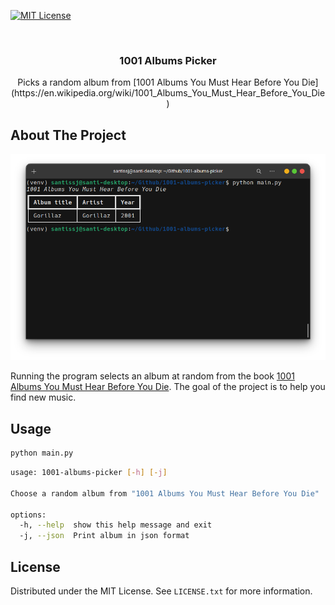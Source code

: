 [![MIT License][license-shield]][license-url]

<!-- Project Title and description -->
<br />
<div align="center">

<h3 align="center">1001 Albums Picker</h3>

  <p align="center">
    Picks a random album from [1001 Albums You Must Hear Before You Die](https://en.wikipedia.org/wiki/1001_Albums_You_Must_Hear_Before_You_Die)
  </p>
</div>

<!-- ABOUT THE PROJECT -->
## About The Project

![1001 Albums Picker Screen Shot][terminal-screenshot]

Running the program selects an album at random from the book [1001 Albums You Must Hear Before You Die](https://en.wikipedia.org/wiki/1001_Albums_You_Must_Hear_Before_You_Die). The goal of the project is to help you find new music.

<!-- USAGE EXAMPLES -->
## Usage

```bash
python main.py
```

```bash
usage: 1001-albums-picker [-h] [-j]

Choose a random album from "1001 Albums You Must Hear Before You Die"

options:
  -h, --help  show this help message and exit
  -j, --json  Print album in json format
```

<!-- LICENSE -->
## License

Distributed under the MIT License. See `LICENSE.txt` for more information.

<!-- MARKDOWN LINKS & IMAGES -->
<!-- https://www.markdownguide.org/basic-syntax/#reference-style-links -->
[license-shield]: https://img.shields.io/github/license/santi224m/1001-albums-picker.svg?style=for-the-badge
[license-url]: https://github.com/santi224m/1001-albums-picker/blob/master/LICENSE.txt
[terminal-screenshot]: images/screenshot.png
